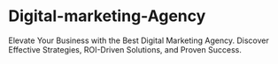 # Digital-marketing-Agency
Elevate Your Business with the Best Digital Marketing Agency. Discover Effective Strategies, ROI-Driven Solutions, and Proven Success.
